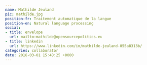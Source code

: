 ```yaml
---
name: Mathilde Jeuland
pic: mathilde.jpg
position-fr: Traitement automatique de la langue
position-en: Natural language processing
social:
- title: envelope
  url: mailto:mathilde@opensourcepolitics.eu
- title: linkedin
  url: https://www.linkedin.com/in/mathilde-jeuland-055a8313b/
categories: collaborator
date: 2018-03-01 15:48:25 +0000
---
```

